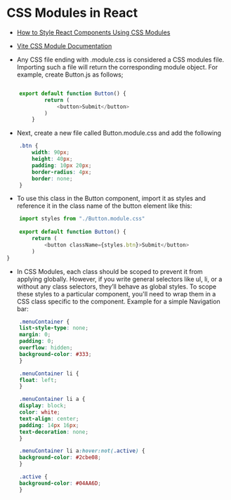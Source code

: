 # CSS Modules in React

- [How to Style React Components Using CSS Modules](https://www.makeuseof.com/react-components-css-modules-style/)

- [Vite CSS Module Documentation](https://vite.dev/guide/features#css-modules)

- Any CSS file ending with .module.css is considered a CSS modules file. Importing such a file will return the corresponding module object. For example, create Button.js as follows;

```js

    export default function Button() {
            return (
                <button>Submit</button>
            )
        }

```

- Next, create a new file called Button.module.css and add the following

```css
    .btn {
        width: 90px;
        height: 40px;
        padding: 10px 20px;
        border-radius: 4px;
        border: none;
    }

```

- To use this class in the Button component, import it as styles and reference it in the class name of the button element like this:

```js
    import styles from "./Button.module.css"
    
    export default function Button() {
        return (
            <button className={styles.btn}>Submit</button>
        )
}

```

- In CSS Modules, each class should be scoped to prevent it from applying globally. However, if you write general selectors like ul, li, or a without any class selectors, they’ll behave as global styles. To scope these styles to a particular component, you'll need to wrap them in a CSS class specific to the component. Example for a simple Navigation bar:

```css
    .menuContainer {
    list-style-type: none;
    margin: 0;
    padding: 0;
    overflow: hidden;
    background-color: #333;
    }

    .menuContainer li {
    float: left;
    }

    .menuContainer li a {
    display: block;
    color: white;
    text-align: center;
    padding: 14px 16px;
    text-decoration: none;
    }

    .menuContainer li a:hover:not(.active) {
    background-color: #2cbe08;
    }

    .active {
    background-color: #04AA6D;
    }
 
```